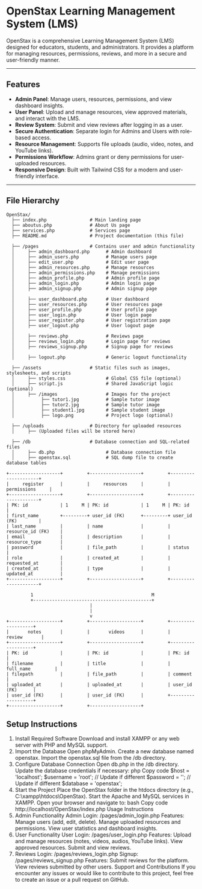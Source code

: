 # OpenStax Learning Management System (LMS)

OpenStax is a comprehensive Learning Management System (LMS) designed for educators, students, and administrators. It provides a platform for managing resources, permissions, reviews, and more in a secure and user-friendly manner.

---

## **Features**
- **Admin Panel**: Manage users, resources, permissions, and view dashboard insights.
- **User Panel**: Upload and manage resources, view approved materials, and interact with the LMS.
- **Review System**: Submit and view reviews after logging in as a user.
- **Secure Authentication**: Separate login for Admins and Users with role-based access.
- **Resource Management**: Supports file uploads (audio, video, notes, and YouTube links).
- **Permissions Workflow**: Admins grant or deny permissions for user-uploaded resources.
- **Responsive Design**: Built with Tailwind CSS for a modern and user-friendly interface.

---

## **File Hierarchy**

```plaintext
OpenStax/
  ├── index.php                # Main landing page
  ├── aboutus.php              # About Us page
  ├── services.php             # Services page
  ├── README.md                # Project documentation (this file)

  ├── /pages                   # Contains user and admin functionality
  │     ├── admin_dashboard.php      # Admin dashboard
  │     ├── admin_users.php          # Manage users page
  │     ├── edit_user.php            # Edit user page
  │     ├── admin_resources.php      # Manage resources
  │     ├── admin_permissions.php    # Manage permissions
  │     ├── admin_profile.php        # Admin profile page
  │     ├── admin_login.php          # Admin login page
  │     ├── admin_signup.php         # Admin signup page
  │     
  │     ├── user_dashboard.php       # User dashboard
  │     ├── user_resources.php       # User resources page
  │     ├── user_profile.php         # User profile page
  │     ├── user_login.php           # User login page
  │     ├── user_register.php        # User registration page
  │     ├── user_logout.php          # User logout page
  │     
  │     ├── reviews.php              # Reviews page
  │     ├── reviews_login.php        # Login page for reviews
  │     ├── reviews_signup.php       # Signup page for reviews
  │     
  │     ├── logout.php               # Generic logout functionality

  ├── /assets                  # Static files such as images, stylesheets, and scripts
  │     ├── styles.css               # Global CSS file (optional)
  │     ├── script.js                # Shared JavaScript logic (optional)
  │     ├── /images                  # Images for the project
  │          ├── tutor1.jpg          # Sample tutor image
  │          ├── tutor2.jpg          # Sample tutor image
  │          ├── student1.jpg        # Sample student image
  │          ├── logo.png            # Project logo (optional)

  ├── /uploads                 # Directory for uploaded resources
  │     ├── (Uploaded files will be stored here)

  ├── /db                      # Database connection and SQL-related files
  │     ├── db.php                   # Database connection file
  │     ├── openstax.sql             # SQL dump file to create database tables

+-------------------+         +-------------------+         +---------------------+
|     register      |         |     resources     |         |     permissions     |
+-------------------+         +-------------------+         +---------------------+
| PK: id            | 1     M | PK: id            | 1     M | PK: id              |
| first_name        +---------+ user_id (FK)      +---------+ user_id (FK)        |
| last_name         |         | name              |         | resource_id (FK)    |
| email             |         | description       |         | resource_type       |
| password          |         | file_path         |         | status              |
| role              |         | created_at        |         | requested_at        |
| created_at        |         | type              |         | updated_at          |
+-------------------+         +-------------------+         +---------------------+

         1                                            M
         +--------------------------------------------+
                               |
                               |
                               v
+-------------------+         +-------------------+         +-------------------+
|       notes       |         |       videos      |         |      review       |
+-------------------+         +-------------------+         +-------------------+
| PK: id            |         | PK: id            |         | PK: id            |
| filename          |         | title             |         | full_name         |
| filepath          |         | file_path         |         | comment           |
| uploaded_at       |         | uploaded_at       |         | user_id (FK)      |
| user_id (FK)      |         | user_id (FK)      |         +-------------------+
+-------------------+         +-------------------+

```
## **Setup Instructions**
1. Install Required Software
Download and install XAMPP or any web server with PHP and MySQL support.
2. Import the Database
Open phpMyAdmin.
Create a new database named openstax.
Import the openstax.sql file from the /db directory.
3. Configure Database Connection
Open db.php in the /db directory.
Update the database credentials if necessary:
php
Copy code
$host = 'localhost';
$username = 'root'; // Update if different
$password = '';     // Update if different
$database = 'openstax';
4. Start the Project
Place the OpenStax folder in the htdocs directory (e.g., C:\xampp\htdocs\OpenStax).
Start the Apache and MySQL services in XAMPP.
Open your browser and navigate to:
bash
Copy code
http://localhost/OpenStax/index.php
Usage Instructions
1. Admin Functionality
Admin Login: /pages/admin_login.php
Features:
Manage users (add, edit, delete).
Manage uploaded resources and permissions.
View user statistics and dashboard insights.
2. User Functionality
User Login: /pages/user_login.php
Features:
Upload and manage resources (notes, videos, audios, YouTube links).
View approved resources.
Submit and view reviews.
3. Reviews
Login: /pages/reviews_login.php
Signup: /pages/reviews_signup.php
Features:
Submit reviews for the platform.
View reviews submitted by other users.
Support and Contributions
If you encounter any issues or would like to contribute to this project, feel free to create an issue or a pull request on GitHub.
